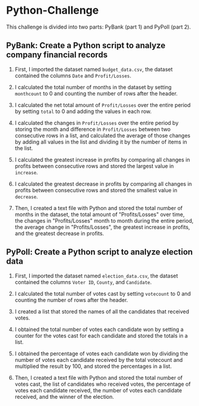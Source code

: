 # Python-Challenge
This challenge is divided into two parts: PyBank (part 1) and PyPoll (part 2). 

## PyBank: Create a Python script to analyze company financial records
1. First, I imported the dataset named `budget_data.csv`, the dataset contained the columns `Date` and `Profit/Losses`.

2. I calculated the total number of months in the dataset by setting `monthcount` to 0 and counting the number of rows after the header.

3. I calculated the net total amount of `Profit/Losses` over the entire period by setting `total` to 0 and adding the values in each row.

4. I calculated the changes in `Profit/Losses` over the entire period by storing the month and difference in `Profit/Losses` between two consecutive rows in a list, and calculated the average of those changes by adding all values in the list and dividing it by the number of items in the list.

5. I calculated the greatest increase in profits by comparing all changes in profits between consecutive rows and stored the largest value in `increase`.

6. I calculated the greatest decrease in profits by comparing all changes in profits between consecutive rows and stored the smallest value in `decrease`.

7. Then, I created a text file with Python and stored the total number of months in the dataset, the total amount of "Profits/Losses" over time, the changes in "Profits/Losses" month to month during the entire period, the average change in "Profits/Losses", the greatest increase in profits, and the greatest decrease in profits.

## PyPoll: Create a Python script to analyze election data

1. First, I imported the dataset named `election_data.csv`, the dataset contained the columns `Voter ID`, `County`, and `Candidate`.

2. I calculated the total number of votes cast by setting `votecount` to 0 and counting the number of rows after the header.

3. I created a list that stored the names of all the candidates that received votes.

4. I obtained the total number of votes each candidate won by setting a counter for the votes cast for each candidate and stored the totals in a list.

5. I obtained the percentage of votes each candidate won by dividing the number of votes each candidate received by the total votecount and multiplied the result by 100, and stored the percentages in a list.

6. Then, I created a text file with Python and stored the total number of votes cast, the list of candidates who received votes, the percentage of votes each candidate received, the number of votes each candidate received, and the winner of the election.
